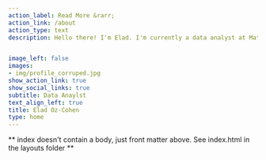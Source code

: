 ```yaml
---
action_label: Read More &rarr;
action_link: /about
action_type: text
description: Hello there! I'm Elad. I'm currently a data analyst at MatrixDnA where I use my wizardry skills in Python and various BI tools to help organizations make better decisions and grow 


image_left: false
images:
- img/profile_corruped.jpg 
show_action_link: true
show_social_links: true
subtitle: Data Anaylst 
text_align_left: true
title: Elad Oz-Cohen
type: home
---
```


\*\* index doesn't contain a body, just front matter above. See index.html in the layouts folder \*\*
